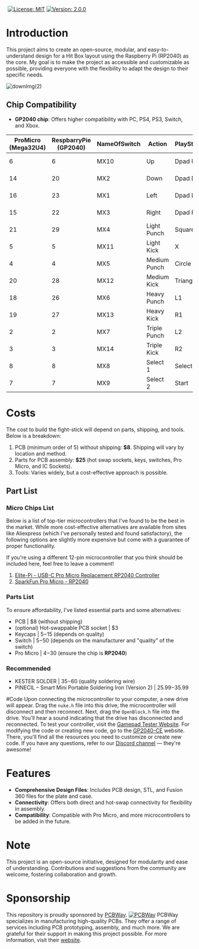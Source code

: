 
 [![License: MIT](https://img.shields.io/badge/License-MIT-yellow.svg)]( https://opensource.org/licenses/MIT ) [![Version: 2.0.0](https://img.shields.io/badge/Version-2.0.0-blue.svg)]( https://github.com/your-repo-link )
 

# Introduction
This project aims to create an open-source, modular, and easy-to-understand design for a Hit Box layout using the Raspberry Pi (RP2040) as the core. My goal is to make the project as accessible and customizable as possible, providing everyone with the flexibility to adapt the design to their specific needs.

![downImg(2)](https://github.com/Taialt97/The-Fighter-Mini-Hitbox-PCB-Guide/assets/45160819/33555f3e-2cb2-453c-9b36-5af131ce8e13)

## Chip Compatibility
- **GP2040 chip**: Offers higher compatibility with PC, PS4, PS3, Switch, and Xbox.

| ProMicro (Mega32U4) | RespbarryPie (GP2040) | NameOfSwitch | Action      | PlayStation   | Xbox   |
|---------------------|-----------------------|--------------|-------------|---------------|----------------|
| 6                   | 6                     | MX10         | Up         | Dpad Up   | Dpad Up             |            |                |
| 14                  | 20                    | MX2          | Down        |Dpad Down   | Dpad Down           |            |                |
| 16                  | 23                    | MX1          | Left        | Dpad Left   | Dpad Left           |            |                |
| 15                  | 22                    | MX3          | Right       | Dpad Right       | Dpad Right          |            |                |
| 21                  | 29                    | MX4          | Light Punch | Square        | X              |            |                |
| 5                   | 5                     | MX11         | Light Kick  | X             | A              |            |                |
| 4                   | 4                     | MX5          | Medium Punch| Circle        | B              |            |                |
| 20                  | 28                    | MX12         | Medium Kick | Triangle      | Y              |            |                |
| 18                  | 26                    | MX6          | Heavy Punch | L1            | LB             |            |                |
| 19                  | 27                    | MX13         | Heavy Kick  | R1            | RB             |            |                |
| 2                   | 2                     | MX7          | Triple Punch| L2            | LT             |            |                |
| 3                   | 3                     | MX14         | Triple Kick | R2            | RT             |            |                |
| 8                   | 8                     | MX8          | Select 1    | Select        | Back           |            |                |
| 7                   | 7                     | MX9          | Select 2    | Start         | Start          |            |                |

# Costs
The cost to build the fight-stick will depend on parts, shipping, and tools. Below is a breakdown:

1. PCB (minimum order of 5) without shipping: **$8**. Shipping will vary by location and method.
2. Parts for PCB assembly: **$25** (hot swap sockets, keys, switches, Pro Micro, and IC Sockets).
3. Tools: Varies widely, but a cost-effective approach is possible.

## Part List
### Micro Chips List
Below is a list of top-tier microcontrollers that I've found to be the best in the market. While more cost-effective alternatives are available from sites like Aliexpress (which I've personally tested and found satisfactory), the following options are slightly more expensive but come with a guarantee of proper functionality.

If you're using a different 12-pin microcontroller that you think should be included here, feel free to leave a comment!

1. [Elite-Pi - USB-C Pro Micro Replacement RP2040 Controller](https://keeb.io/collections/diy-parts/products/elite-pi-usb-c-pro-micro-replacement-rp2040)
2. [SparkFun Pro Micro - RP2040](https://www.sparkfun.com/products/18288)

### Parts List
To ensure affordability, I've listed essential parts and some alternatives:

- PCB | $8 (without shipping)
- (optional) Hot-swappable PCB socket | $3
- Keycaps | $5-$15 (depends on quality)
- Switch | $5-$50 (depends on the manufacturer and "quality" of the switch)
- Pro Micro | $4-$30 (ensure the chip is **RP2040**)

### Recommended
- KESTER SOLDER | $35-$60 (quality soldering wire)
- PINECIL – Smart Mini Portable Soldering Iron (Version 2) | $25.99-$35.99

#Code 
Upon connecting the microcontroller to your computer, a new drive will appear. Drag the `nuke.h` file into this drive; the microcontroller will disconnect and then reconnect.
Next, drag the `OpenBlock.h` file into the drive. You'll hear a sound indicating that the drive has disconnected and reconnected.
To test your controller, visit the [Gamepad Tester Website](https://hardwaretester.com/gamepad).
For modifying the code or creating new code, go to the [GP2040-CE](https://gp2040-ce.info/#/) website.
There, you'll find all the resources you need to customize or create new code. If you have any questions, refer to our [Discord channel](https://discord.gg/kJDAZVwU) — they're awesome!


# Features
- **Comprehensive Design Files**: Includes PCB design, STL, and Fusion 360 files for the plate and case.
- **Connectivity**: Offers both direct and hot-swap connectivity for flexibility in assembly.
- **Compatibility**: Compatible with Pro Micro, and more microcontrollers to be added in the future.

# Note
This project is an open-source initiative, designed for modularity and ease of understanding. Contributions and suggestions from the community are welcome, fostering collaboration and growth.

# Sponsorship
This repository is proudly sponsored by [PCBWay](https://www.pcbway.com/).
[![PCBWay](https://www.pcbway.com/img/logo2.png)](https://www.pcbway.com/)
PCBWay specializes in manufacturing high-quality PCBs. They offer a range of services including PCB prototyping, assembly, and much more. We are grateful for their support in making this project possible.
For more information, visit their [website](https://www.pcbway.com/).

